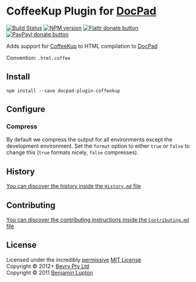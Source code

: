# CoffeeKup Plugin for [DocPad](http://docpad.org)

[![Build Status](https://secure.travis-ci.org/docpad/docpad-plugin-coffeekup.png?branch=master)](http://travis-ci.org/docpad/docpad-plugin-coffeekup "Check this project's build status on TravisCI")
[![NPM version](https://badge.fury.io/js/docpad-plugin-coffeekup.png)](https://npmjs.org/package/docpad-plugin-coffeekup "View this project on NPM")
[![Flattr donate button](https://raw.github.com/balupton/flattr-buttons/master/badge-89x18.gif)](http://flattr.com/thing/344188/balupton-on-Flattr "Donate monthly to this project using Flattr")
[![PayPayl donate button](https://www.paypalobjects.com/en_AU/i/btn/btn_donate_SM.gif)](https://www.paypal.com/au/cgi-bin/webscr?cmd=_flow&SESSION=IHj3DG3oy_N9A9ZDIUnPksOi59v0i-EWDTunfmDrmU38Tuohg_xQTx0xcjq&dispatch=5885d80a13c0db1f8e263663d3faee8d14f86393d55a810282b64afed84968ec "Donate once-off to this project using Paypal")

Adds support for [CoffeeKup](http://coffeekup.org/) to HTML compilation to [DocPad](https://docpad.org)

Convention:  `.html.coffee`


## Install

```
npm install --save docpad-plugin-coffeekup
```

## Configure

### Compress
By default we compress the output for all environments except the development environment. Set the `format` option to either `true` or `false` to change this (`true` formats nicely, `false` compresses).


## History
[You can discover the history inside the `History.md` file](https://github.com/bevry/docpad-plugin-coffeekup/blob/master/History.md#files)


## Contributing
[You can discover the contributing instructions inside the `Contributing.md` file](https://github.com/bevry/docpad-plugin-coffeekup/blob/master/Contributing.md#files)


## License
Licensed under the incredibly [permissive](http://en.wikipedia.org/wiki/Permissive_free_software_licence) [MIT License](http://creativecommons.org/licenses/MIT/)
<br/>Copyright &copy; 2012+ [Bevry Pty Ltd](http://bevry.me)
<br/>Copyright &copy; 2011 [Benjamin Lupton](http://balupton.com)